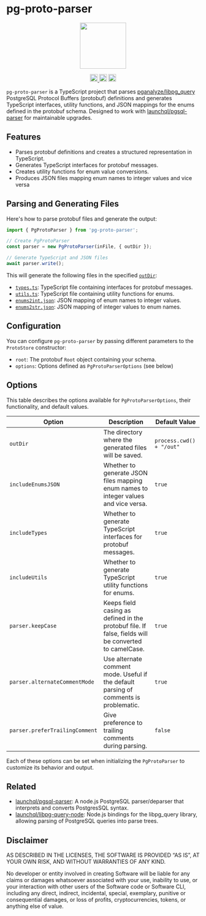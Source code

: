 # pg-proto-parser

<p align="center" width="100%">
  <img height="120" src="https://github.com/launchql/pgsql-parser/assets/545047/6440fa7d-918b-4a3b-8d1b-755d85de8bea" />
</p>

<p align="center" width="100%">
  <a href="https://github.com/launchql/pg-proto-parser/actions/workflows/run-tests.yaml">
    <img height="20" src="https://github.com/launchql/pg-proto-parser/actions/workflows/run-tests.yaml/badge.svg" />
  </a>
   <a href="https://github.com/launchql/pg-proto-parser/blob/main/LICENSE-MIT"><img height="20" src="https://img.shields.io/badge/license-MIT-blue.svg"></a>
   <a href="https://github.com/launchql/pg-proto-parser/blob/main/LICENSE-Apache"><img height="20" src="https://img.shields.io/badge/license-Apache-blue.svg"></a>
</p>


`pg-proto-parser` is a TypeScript project that parses [pganalyze/libpg_query](https://github.com/pganalyze/libpg_query) PostgreSQL Protocol Buffers (protobuf) definitions and generates TypeScript interfaces, utility functions, and JSON mappings for the enums defined in the protobuf schema. Designed to work with [launchql/pgsql-parser](https://github.com/launchql/pgsql-parser) for maintainable upgrades.

## Features

- Parses protobuf definitions and creates a structured representation in TypeScript.
- Generates TypeScript interfaces for protobuf messages.
- Creates utility functions for enum value conversions.
- Produces JSON files mapping enum names to integer values and vice versa

## Parsing and Generating Files

Here's how to parse protobuf files and generate the output:

```js
import { PgProtoParser } from 'pg-proto-parser';

// Create PgProtoParser
const parser = new PgProtoParser(inFile, { outDir });

// Generate TypeScript and JSON files
await parser.write();
```

This will generate the following files in the specified [`outDir`](https://github.com/launchql/pg-proto-parser/tree/main/__fixtures__/output/parser):

- [`types.ts`](https://raw.githubusercontent.com/launchql/pg-proto-parser/main/__fixtures__/output/parser/types.ts): TypeScript file containing interfaces for protobuf messages.
- [`utils.ts`](https://raw.githubusercontent.com/launchql/pg-proto-parser/main/__fixtures__/output/parser/utils.ts): TypeScript file containing utility functions for enums.
- [`enums2int.json`](https://raw.githubusercontent.com/launchql/pg-proto-parser/main/__fixtures__/output/parser/enums2int.json): JSON mapping of enum names to integer values.
- [`enums2str.json`](https://raw.githubusercontent.com/launchql/pg-proto-parser/main/__fixtures__/output/parser/enums2str.json): JSON mapping of integer values to enum names.

## Configuration

You can configure `pg-proto-parser` by passing different parameters to the `ProtoStore` constructor:

- `root`: The protobuf `Root` object containing your schema.
- `options`: Options defined as `PgProtoParserOptions` (see below)

## Options

This table describes the options available for `PgProtoParserOptions`, their functionality, and default values.

| Option                  | Description                                                                                       | Default Value        |
|-------------------------|---------------------------------------------------------------------------------------------------|----------------------|
| `outDir`                | The directory where the generated files will be saved.                                            | `process.cwd() + "/out"` |
| `includeEnumsJSON`      | Whether to generate JSON files mapping enum names to integer values and vice versa.               | `true`               |
| `includeTypes`          | Whether to generate TypeScript interfaces for protobuf messages.                                  | `true`               |
| `includeUtils`          | Whether to generate TypeScript utility functions for enums.                                       | `true`               |
| `parser.keepCase`       | Keeps field casing as defined in the protobuf file. If false, fields will be converted to camelCase. | `true`               |
| `parser.alternateCommentMode` | Use alternate comment mode. Useful if the default parsing of comments is problematic.        | `true`               |
| `parser.preferTrailingComment` | Give preference to trailing comments during parsing.                                          | `false`              |

Each of these options can be set when initializing the `PgProtoParser` to customize its behavior and output.


## Related

- [launchql/pgsql-parser](https://github.com/launchql/pgsql-parser): A node.js PostgreSQL parser/deparser that interprets and converts PostgresSQL syntax.
- [launchql/libpg-query-node](https://github.com/launchql/libpg-query-node): Node.js bindings for the libpg_query library, allowing parsing of PostgreSQL queries into parse trees.

## Disclaimer

AS DESCRIBED IN THE LICENSES, THE SOFTWARE IS PROVIDED “AS IS”, AT YOUR OWN RISK, AND WITHOUT WARRANTIES OF ANY KIND.

No developer or entity involved in creating Software will be liable for any claims or damages whatsoever associated with your use, inability to use, or your interaction with other users of the Software code or Software CLI, including any direct, indirect, incidental, special, exemplary, punitive or consequential damages, or loss of profits, cryptocurrencies, tokens, or anything else of value.